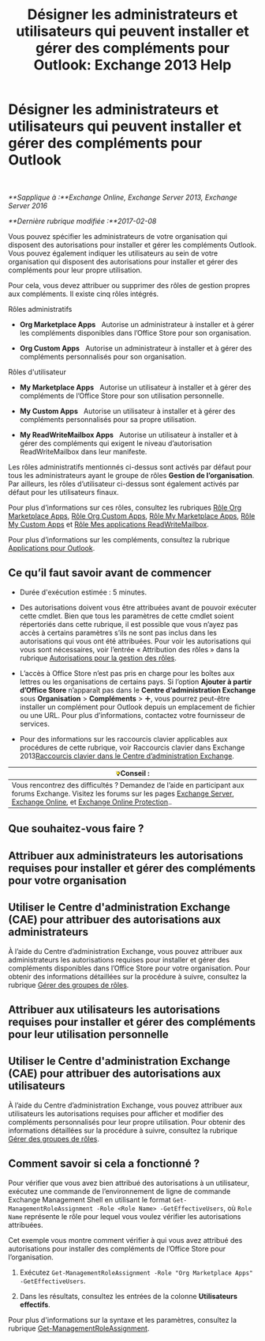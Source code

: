 ﻿---
title: 'Désigner les administrateurs et utilisateurs qui peuvent installer et gérer des compléments pour Outlook: Exchange 2013 Help'
TOCTitle: Désigner les administrateurs et utilisateurs qui peuvent installer et gérer des compléments pour Outlook
ms:assetid: 7ee4302d-b8bb-40a0-9810-10d3a0271bcb
ms:mtpsurl: https://technet.microsoft.com/fr-fr/library/JJ943754(v=EXCHG.150)
ms:contentKeyID: 52062971
ms.date: 04/24/2018
mtps_version: v=EXCHG.150
ms.translationtype: HT
---

# Désigner les administrateurs et utilisateurs qui peuvent installer et gérer des compléments pour Outlook

 

_**Sapplique à :**Exchange Online, Exchange Server 2013, Exchange Server 2016_

_**Dernière rubrique modifiée :**2017-02-08_

Vous pouvez spécifier les administrateurs de votre organisation qui disposent des autorisations pour installer et gérer les compléments Outlook. Vous pouvez également indiquer les utilisateurs au sein de votre organisation qui disposent des autorisations pour installer et gérer des compléments pour leur propre utilisation.

Pour cela, vous devez attribuer ou supprimer des rôles de gestion propres aux compléments. Il existe cinq rôles intégrés.

Rôles administratifs

  - **Org Marketplace Apps**   Autorise un administrateur à installer et à gérer les compléments disponibles dans l’Office Store pour son organisation.

  - **Org Custom Apps**   Autorise un administrateur à installer et à gérer des compléments personnalisés pour son organisation.

Rôles d'utilisateur

  - **My Marketplace Apps**   Autorise un utilisateur à installer et à gérer des compléments de l’Office Store pour son utilisation personnelle.

  - **My Custom Apps**   Autorise un utilisateur à installer et à gérer des compléments personnalisés pour sa propre utilisation.

  - **My ReadWriteMailbox Apps**   Autorise un utilisateur à installer et à gérer des compléments qui exigent le niveau d’autorisation ReadWriteMailbox dans leur manifeste.

Les rôles administratifs mentionnés ci-dessus sont activés par défaut pour tous les administrateurs ayant le groupe de rôles **Gestion de l’organisation**. Par ailleurs, les rôles d’utilisateur ci-dessus sont également activés par défaut pour les utilisateurs finaux.

Pour plus d’informations sur ces rôles, consultez les rubriques [Rôle Org Marketplace Apps](org-marketplace-apps-role-exchange-2013-help.md), [Rôle Org Custom Apps](org-custom-apps-role-exchange-2013-help.md), [Rôle My Marketplace Apps](my-marketplace-apps-role-exchange-2013-help.md), [Rôle My Custom Apps](my-custom-apps-role-exchange-2013-help.md) et [Rôle Mes applications ReadWriteMailbox](my-readwritemailbox-apps-role-exchange-2013-help.md).

Pour plus d’informations sur les compléments, consultez la rubrique [Applications pour Outlook](add-ins-for-outlook-exchange-2013-help.md).

## Ce qu’il faut savoir avant de commencer

  - Durée d'exécution estimée : 5 minutes.

  - Des autorisations doivent vous être attribuées avant de pouvoir exécuter cette cmdlet. Bien que tous les paramètres de cette cmdlet soient répertoriés dans cette rubrique, il est possible que vous n’ayez pas accès à certains paramètres s’ils ne sont pas inclus dans les autorisations qui vous ont été attribuées. Pour voir les autorisations qui vous sont nécessaires, voir l’entrée « Attribution des rôles » dans la rubrique [Autorisations pour la gestion des rôles](role-management-permissions-exchange-2013-help.md).

  - L’accès à Office Store n’est pas pris en charge pour les boîtes aux lettres ou les organisations de certains pays. Si l’option **Ajouter à partir d’Office Store** n’apparaît pas dans le **Centre d’administration Exchange** sous **Organisation** \> **Compléments** \> ![Icône Ajouter](images/JJ218640.c1e75329-d6d7-4073-a27d-498590bbb558(EXCHG.150).gif "Icône Ajouter"), vous pourrez peut-être installer un complément pour Outlook depuis un emplacement de fichier ou une URL. Pour plus d’informations, contactez votre fournisseur de services.

  - Pour des informations sur les raccourcis clavier applicables aux procédures de cette rubrique, voir Raccourcis clavier dans Exchange 2013[Raccourcis clavier dans le Centre d’administration Exchange](keyboard-shortcuts-in-the-exchange-admin-center-exchange-online-protection-help.md).

<table>
<thead>
<tr class="header">
<th><img src="images/Bb125224.tip(EXCHG.150).gif" title="Conseil" alt="Conseil" />Conseil :</th>
</tr>
</thead>
<tbody>
<tr class="odd">
<td>Vous rencontrez des difficultés ? Demandez de l’aide en participant aux forums Exchange. Visitez les forums sur les pages <a href="https://go.microsoft.com/fwlink/p/?linkid=60612">Exchange Server</a>, <a href="https://go.microsoft.com/fwlink/p/?linkid=267542">Exchange Online</a>, et <a href="https://go.microsoft.com/fwlink/p/?linkid=285351">Exchange Online Protection</a>..</td>
</tr>
</tbody>
</table>


## Que souhaitez-vous faire ?

## Attribuer aux administrateurs les autorisations requises pour installer et gérer des compléments pour votre organisation

## Utiliser le Centre d'administration Exchange (CAE) pour attribuer des autorisations aux administrateurs

À l’aide du Centre d’administration Exchange, vous pouvez attribuer aux administrateurs les autorisations requises pour installer et gérer des compléments disponibles dans l’Office Store pour votre organisation. Pour obtenir des informations détaillées sur la procédure à suivre, consultez la rubrique [Gérer des groupes de rôles](manage-role-groups-exchange-2013-help.md).

## Attribuer aux utilisateurs les autorisations requises pour installer et gérer des compléments pour leur utilisation personnelle

## Utiliser le Centre d'administration Exchange (CAE) pour attribuer des autorisations aux utilisateurs

À l’aide du Centre d’administration Exchange, vous pouvez attribuer aux utilisateurs les autorisations requises pour afficher et modifier des compléments personnalisés pour leur propre utilisation. Pour obtenir des informations détaillées sur la procédure à suivre, consultez la rubrique [Gérer des groupes de rôles](manage-role-groups-exchange-2013-help.md).

## Comment savoir si cela a fonctionné ?

Pour vérifier que vous avez bien attribué des autorisations à un utilisateur, exécutez une commande de l’environnement de ligne de commande Exchange Management Shell en utilisant le format `Get-ManagementRoleAssignment -Role <Role Name> -GetEffectiveUsers`, où `Role Name` représente le rôle pour lequel vous voulez vérifier les autorisations attribuées.

Cet exemple vous montre comment vérifier à qui vous avez attribué des autorisations pour installer des compléments de l’Office Store pour l’organisation.

1.  Exécutez `Get-ManagementRoleAssignment -Role "Org Marketplace Apps" -GetEffectiveUsers`.

2.  Dans les résultats, consultez les entrées de la colonne **Utilisateurs effectifs**.

Pour plus d'informations sur la syntaxe et les paramètres, consultez la rubrique [Get-ManagementRoleAssignment](https://technet.microsoft.com/fr-fr/library/dd351024\(v=exchg.150\)).

